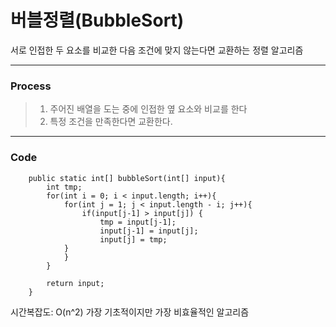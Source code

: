 # 버블정렬(BubbleSort)
서로 인접한 두 요소를 비교한 다음 조건에 맞지 않는다면 교환하는 정렬 알고리즘
***
### Process
> 1. 주어진 배열을 도는 중에 인접한 옆 요소와 비교를 한다
> 2. 특정 조건을 만족한다면 교환한다.
***
### Code
```
    public static int[] bubbleSort(int[] input){
        int tmp;
        for(int i = 0; i < input.length; i++){
            for(int j = 1; j < input.length - i; j++){
    			if(input[j-1] > input[j]) {
    				tmp = input[j-1];
    				input[j-1] = input[j];
    				input[j] = tmp;
			}
            }
        }
        
        return input;
    }
```
시간복잡도: O(n^2)
가장 기초적이지만 가장 비효율적인 알고리즘
